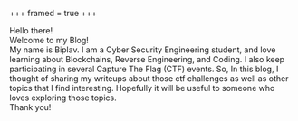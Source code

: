 +++
framed = true
+++

Hello there!  
Welcome to my Blog!  
My name is Biplav. I am a Cyber Security Engineering student, and love learning about Blockchains, Reverse Engineering, and Coding. I also keep participating in several Capture The Flag (CTF) events. So, In this blog, I thought of sharing my writeups about those ctf challenges as well as other topics that I find interesting. Hopefully it will be useful to someone who loves exploring those topics.   
Thank you!  

